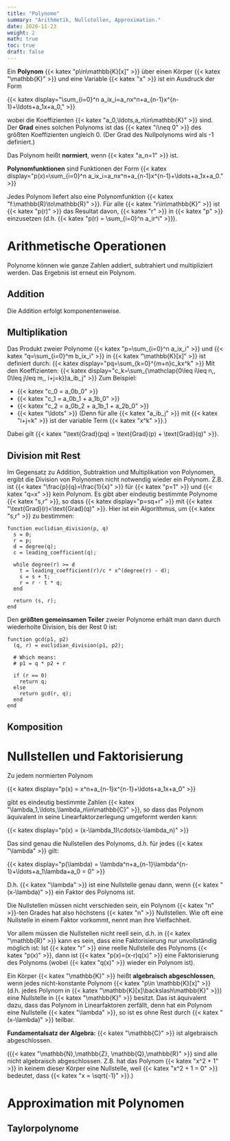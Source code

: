 ```yaml
---
title: "Polynome"
summary: "Arithmetik, Nullstellen, Approximation."
date: 2020-11-23
weight: 2
math: true
toc: true
draft: false
---
```


Ein **Polynom** {{< katex "p\in\mathbb{K}[x]" >}} über einen Körper {{< katex "\mathbb{K}" >}} und eine Variable {{< katex "x" >}} ist ein Ausdruck der Form

{{< katex display="\sum_{i=0}^n a_ix_i=a_nx^n+a_{n-1}x^{n-1}+\ldots+a_1x+a_0," >}}

wobei die Koeffizienten {{< katex "a_0,\ldots,a_n\in\mathbb{K}" >}} sind. Der **Grad** eines solchen Polynoms ist das {{< katex "i\neq 0" >}} des größten Koeffizienten ungleich 0. (Der Grad des Nullpolynoms wird als -1 definiert.)

Das Polynom heißt **normiert**, wenn {{< katex "a_n=1" >}} ist.

**Polynomfunktionen** sind Funktionen der Form
{{< katex display="p(x)=\sum_{i=0}^n a_ix_i=a_nx^n+a_{n-1}x^{n-1}+\ldots+a_1x+a_0." >}}

Jedes Polynom liefert also eine Polynomfunktion {{< katex "f:\mathbb{R}\to\mathbb{R}" >}}.
Für alle {{< katex "r\in\mathbb{K}" >}} ist {{< katex "p(r)" >}} das Resultat davon, {{< katex "r" >}} in {{< katex "p" >}} einzusetzen (d.h. {{< katex "p(r) = \sum_{i=0}^n a_ir^i" >}}).

# Arithmetische Operationen

Polynome können wie ganze Zahlen addiert, subtrahiert und multipliziert werden. Das Ergebnis ist erneut ein Polynom.

## Addition

Die Addition erfolgt komponentenweise.

## Multiplikation

Das Produkt zweier Polynome {{< katex "p=\sum_{i=0}^n a_ix_i" >}} und {{< katex "q=\sum_{i=0}^m b_ix_i" >}} in {{< katex "\mathbb{K}[x]" >}} ist definiert durch:
{{< katex display="pq=\sum_{k=0}^{m+n}c_kx^k" >}}
Mit den Koeffizienten:
{{< katex display="c_k=\sum_{\mathclap{0\leq i\leq n,\, 0\leq j\leq m,\, i+j=k}}a_ib_j" >}}
Zum Beispiel:
* {{< katex "c_0 = a_0b_0" >}}
* {{< katex "c_1 = a_0b_1 + a_1b_0" >}}
* {{< katex "c_2 = a_0b_2 + a_1b_1 + a_2b_0" >}}
* {{< katex "\ldots" >}}
(Denn für alle {{< katex "a_ib_j" >}} mit {{< katex "i+j=k" >}} ist der variable Term {{< katex "x^k" >}}.)

Dabei gilt {{< katex "\text{Grad}(pq) = \text{Grad}(p) + \text{Grad}(q)" >}}.

## Division mit Rest

Im Gegensatz zu Addition, Subtraktion und Multiplikation von Polynomen, ergibt die Division von Polynomen nicht notwendig wieder ein Polynom. Z.B. ist {{< katex "\frac{p}{q}=\frac{1}{x}" >}} für {{< katex "p=1" >}} und {{< katex "q=x" >}} kein Polynom. Es gibt aber eindeutig bestimmte Polynome {{< katex "s,r" >}}, so dass
{{< katex display="p=sq+r" >}}
mit {{< katex "\text{Grad}(r)<\text{Grad}(q)" >}}.
Hier ist ein Algorithmus, um {{< katex "s,r" >}} zu bestimmen:

```
function euclidian_division(p, q)
  s = 0;
  r = p;
  d = degree(q);
  c = leading_coefficient(q);

  while degree(r) >= d
    t = leading_coefficient(r)/c * x^(degree(r) - d);
    s = s + t;
    r = r - t * q;
  end

  return (s, r);
end
```

Den **größten gemeinsamen Teiler** zweier Polynome erhält man dann durch wiederholte Division, bis der Rest 0 ist:
```
function gcd(p1, p2)
  (q, r) = euclidian_division(p1, p2);

  # Which means:
  # p1 = q * p2 + r

  if (r == 0)
    return q;
  else
    return gcd(r, q);
  end
end
```

## Komposition

# Nullstellen und Faktorisierung

Zu jedem normierten Polynom

{{< katex display="p(x) = x^n+a_{n-1}x^{n-1}+\ldots+a_1x+a_0" >}}

gibt es eindeutig bestimmte Zahlen {{< katex "\lambda_1,\ldots,\lambda_n\in\mathbb{C}" >}}, so dass das Polynom
äquivalent in seine Linearfaktorzerlegung umgeformt werden kann:

{{< katex display="p(x) = (x-\lambda_1)\cdots(x-\lambda_n)" >}}

Das sind genau die Nullstellen des Polynoms, d.h. für jedes {{< katex "\lambda" >}} gilt:

{{< katex display="p(\lambda) = \lambda^n+a_{n-1}\lambda^{n-1}+\ldots+a_1\lambda+a_0 = 0" >}}

D.h. {{< katex "\lambda" >}} ist eine Nullstelle genau dann, wenn {{< katex "(x-\lambda)" >}} ein Faktor des Polynoms ist.

Die Nullstellen müssen nicht verschieden sein, ein Polynom {{< katex "n" >}}-ten Grades hat also höchstens {{< katex "n" >}} Nullstellen. Wie oft eine Nullstelle in einem Faktor vorkommt, nennt man ihre Vielfachheit.

Vor allem müssen die Nullstellen nicht reell sein, d.h. in {{< katex "\mathbb{R}" >}} kann es sein, dass eine Faktorisierung nur unvollständig möglich ist: Ist {{< katex "r" >}} eine reelle Nullstelle des Polynoms {{< katex "p(x)" >}}, dann ist {{< katex "p(x)=(x-r)q(x)" >}} eine Faktorisierung des Polynoms (wobei {{< katex "q(x)" >}} wieder ein Polynom ist).

Ein Körper {{< katex "\mathbb{K}" >}} heißt **algebraisch abgeschlossen**, wenn jedes nicht-konstante Polynom {{< katex "p\in \mathbb{K}[x]" >}} (d.h. jedes Polynom in {{< katex "\mathbb{K}[x]\backslash\mathbb{K}" >}}) eine Nullstelle in {{< katex "\mathbb{K}" >}} besitzt. Das ist äquivalent dazu, dass das Polynom in Linearfaktoren zerfällt, denn hat ein Polynom eine Nullstelle {{< katex "\lambda" >}}, so ist es ohne Rest durch {{< katex "(x-\lambda)" >}} teilbar.

**Fundamentalsatz der Algebra:** {{< katex "\mathbb{C}" >}} ist algebraisch abgeschlossen.

({{< katex "\mathbb{N},\mathbb{Z}, \mathbb{Q},\mathbb{R}" >}} sind alle nicht algebraisch abgeschlossen. Z.B. hat das Polynom {{< katex "x^2 + 1" >}} in keinem dieser Körper eine Nullstelle, weil {{< katex "x^2 + 1 = 0" >}} bedeutet, dass {{< katex "x = \sqrt{-1}" >}}.)

# Approximation mit Polynomen

## Taylorpolynome
